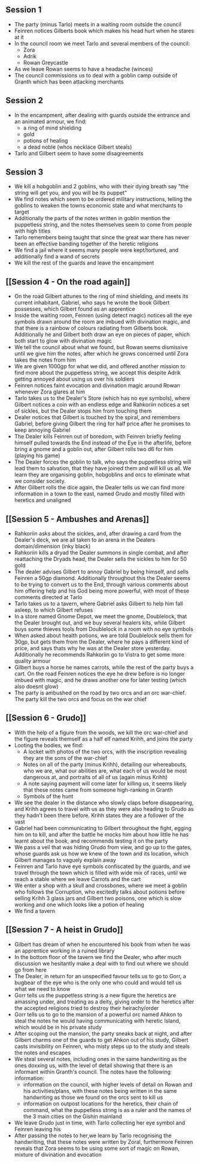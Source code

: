 
## Session 1

- The party (minus Tarlo) meets in a waiting room outside the council
- Feinren notices Gilberts book which makes his head hurt when he stares at it
- In the council room we meet Tarlo and several members of the council:
	- Zora 
	- Adrik 
	- Rowan Greycastle
- As we leave Rowan seems to have a headache (winces)
- The council commissions us to deal with a goblin camp outside of Granth which has been attacking merchants
## Session 2

- In the encampment, after dealing with guards outside the entrance and an animated armour, we find:
	- a ring of mind shielding
	- gold
	- potions of healing
	- a dead noble (whos necklace Gilbert steals)
- Tarlo and Gilbert seem to have some disagreements
## Session 3

- We kill a hobgoblin and 2 goblins, who with their dying breath say "the string will get you, and you will be its puppet"
- We find notes which seem to be ordered military instructions, telling the goblins to weaken the towns economic state and what merchants to target
- Additionally the parts of the notes written in goblin mention the puppetless string, and the notes themselves seem to come from people with high titles
- Tarlo remembers being taught that since the great war there has never been an effective banding together of the heretic religions
- We find a jail where it seems many people were kept/tortured, and additionally find a wand of secrets
- We kill the rest of the guards and leave the encampment
## [[Session 4 - On the road again]]

- On the road Gilbert attunes to the ring of mind shielding, and meets its current inhabitant, Gabriel, who says he wrote the book Gilbert possesses, which Gilbert found as an apprentice
- Inside the waiting room, Feinren (using detect magic) notices all the eye symbols drawn around the room are imbued with divination magic, and that there is a rainbow of colours radiating from Gilberts book. Additionally he and Gilbert both draw an eye on pieces of paper, which both start to glow with divination magic
- We tell the council about what we found, but Rowan seems dismissive until we give him the notes, after which he grows concerned until Zora takes the notes from him
- We are given 1000gp for what we did, and offered another mission to find more about the puppetless string, we accept this despite Adrik getting annoyed about using us over his soldiers
- Feinren notices faint evocation and divination magic around Rowan whenever Zora glares at him
- Tarlo takes us to the Dealer's Store (which has no eye symbols), where Gilbert notices a coin with an endless edge and Rahkoriin notices a set of sickles, but the Dealer stops him from touching them
- Dealer notices that Gilbert is touched by the spiral, and remembers Gabriel, before giving Gilbert the ring for half price after he promises to keep annoying Gabriel
- The Dealer kills Feinren out of boredom, with Feinren briefly feeling himself pulled towards the End instead of the Eye in the afterlife, before bring a gnome and a goblin out, after Gilbert rolls two d6 for him (playing his game)
- The Dealer forces the goblin to talk, who says the puppetless string will lead them to salvation, that they have joined them and will kill us all. We learn they are organising goblin, hobgoblins and orcs to eliminate what we consider society. 
- After Gilbert rolls the dice again, the Dealer tells us we can find more information in a town to the east, named Grudo and mostly filled with heretics and unaligned
## [[Session 5 - Ambushes and Arenas]]

- Rahkoriin asks about the sickles, and, after drawing a card from the Dealer's deck, we are all taken to an arena in the Dealers domain/dimension (inky black)
- Rahkoriin kills a dryad the Dealer summons in single combat, and after reattaching the Dryads head, the Dealer sells the sickles to him for 50 gold
- The dealer advises Gilbert to annoy Gabriel by being himself, and sells Feinren a 50gp diamond. Additionally throughout this the Dealer seems to be trying to convert us to the End, through various comments about him offering help and his God being more powerful, with most of these comments directed at Tarlo
- Tarlo takes us to a tavern, where Gabriel asks Gilbert to help him fall asleep, to which Gilbert refuses
- In a store named Gnome Depot, we meet the gnome, Doublelock, that the Dealer brought out, and we buy several healers kits, while Gilbert buys some thieves tools from Doublelock in a room with no eye symbols
- When asked about health potions, we are told Doublelock sells them for 30gp, but gets them from the Dealer, where he pays a different kind of price, and says thats why he was at the Dealer store yesterday. Additionally he recommends Rahkoriin go to Vistra to get some more quality armour
- Gilbert buys a horse he names carrots, while the rest of the party buys a cart. On the road Feinren notices the eye he drew before is no longer imbued with magic, and he draws another one for later testing (which also doesnt glow)
- The party is ambushed on the road by two orcs and an orc war-chief. The party kill the two orcs and focus on the war chief

## [[Session 6 - Grudo]]

- With the help of a figure from the woods, we kill the orc war-chief and the figure reveals themself as a half elf named Krihh, and joins the party
- Looting the bodies, we find:
	-  A locket with photos of the two orcs, with the inscription revealing they are the sons of the war-chief
	- Notes on all of the party (minus Krihh), detailing our whereabouts, who we are, what our abilities are, what each of us would be most dangerous at, and portraits of all of us (again minus Krihh)
	- A note saying payment will come later for killing us, it seems likely that these notes came from someone high-ranking in Granth
	- Symbols of the hunt
- We see the dealer in the distance who slowly claps before disappearing, and Krihh agrees to travel with us as they were also heading to Grudo as they hadn't been there before. Krihh states they are a follower of the vast
- Gabriel had been communicating to Gilbert throughout the fight, egging him on to kill, and after the battle he mocks him about how little he has learnt about the book, and recommends testing it on the party
- We pass a veil that was hiding Grudo from view, and go up to the gates, whose guards ask us how we knew of the town and its location, which Gilbert manages to vaguely explain away
- Feinren and Tarlo have eye symbols confiscated by the guards, and we travel through the town which is filled with wide mix of races, until we reach a stable where we leave Carrots and the cart
- We enter a shop with a skull and crossbones, where we meet a goblin who follows the Corruption, who excitedly talks about potions before selling Krihh 3 glass jars and Gilbert two poisons, one which is slow working and one which looks like a potion of healing
- We find a tavern

## [[Session 7 - A heist in Grudo]]

- Gilbert has dream of when he encountered his book from when he was an apprentice working in a ruined library
- In the bottom floor of the tavern we find the Dealer, who after much discussion we hesitantly make a deal with to find out where we should go from here
- The Dealer, in return for an unspecified favour tells us to go to Gorr, a bugbear of the eye who is the only one who could and would tell us what we need to know
- Gorr tells us the puppetless string is a new figure the heretics are amassing under, and treating as a deity, giving order to the heretics after the accepted religions tried to destroy their heirachy/order
- Gorr tells us to go to the mansion of a powerful orc named Ahkon to steal the notes he would having communicating with heretic Island, which would be in his private study
- After scoping out the mansion, the party sneaks back at night, and after Gilbert charms one of the guards to get Ahkon out of his study, Gilbert casts invisibility on Feinren, who misty steps up to the study and steals the notes and escapes
- We steal several notes, including ones in the same handwriting as the ones doxxing us, with the level of detail showing that there is an informant within Granth's council. The notes have the following information:
	- information on the council, with higher levels of detail on Rowan and his activities/plans, with these notes being written in the same handwriting as those we found on the orcs sent to kill us
	- information on outpost locations for the heretics, their chain of command, what the puppetless string is as a ruler and the names of the 3 main cities on the Gishin mainland
- We leave Grudo just in time, with Tarlo collecting her eye symbol and Feinren leaving his
- After passing the notes to her,we learn by Tarlo recognising the handwriting, that these notes were written by Zoral, furthermore Feinren reveals that Zora seems to be using some sort of magic on Rowan, mixture of divination and evocation